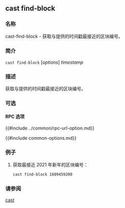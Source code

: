 ## cast find-block

### 名称

cast-find-block - 获取与提供的时间戳最接近的区块编号。

### 简介

``cast find-block`` [*options*] *timestamp*

### 描述

获取与提供的时间戳最接近的区块编号。

### 可选

#### RPC 选项

{{#include ../common/rpc-url-option.md}}

{{#include common-options.md}}

### 例子

1. 获取最接近 2021 年新年的区块编号：
    ```sh
    cast find-block 1609459200
    ```

### 请参阅

[cast](./cast.md)
